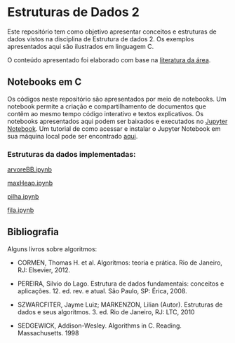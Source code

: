 # Estruturas de Dados 2

<div>
  <div id="intro">
    <p> Este repositório tem como objetivo apresentar conceitos e estruturas de dados vistos na disciplina de Estrutura de dados 2. Os exemplos apresentados aqui são ilustrados em linguagem C.</p> 
    <p>O conteúdo apresentado foi elaborado com base na <a href="#bibliografia">literatura da área</a>.</p>
  </div>

  <div>
    <h2>Notebooks em C</h2>
    <p>Os códigos neste repositório são apresentados por meio de notebooks. Um notebook permite a criação e compartilhamento de documentos que contêm ao mesmo tempo código interativo e textos explicativos. Os notebooks apresentados aqui podem ser baixados e executados no <a href="https://jupyter.org/">Jupyter Notebook</a>. Um tutorial de como acessar e instalar o Jupyter Notebook em sua máquina local pode ser encontrado <a href="https://medium.com/@pedrofullstack/introdu%C3%A7%C3%A3o-ao-jupyter-notebook-para-python-b2cf79cea31d#:~:text=Jupyter%20Notebook%20%C3%A9%20uma%20aplica%C3%A7%C3%A3o,c%C3%B3digo%20interativo%20e%20textos%20explicativos">aqui</a>.</p>
   <p>
       <h3>Estruturas da dados implementadas:</h3>
    <p><a href="https://github.com/jjbaqueta/Estruturas-de-Dados-2/blob/main/arvoreBB.ipynb">arvoreBB.ipynb</a></p>
    <p><a href="https://github.com/jjbaqueta/Estruturas-de-Dados-2/blob/main/maxHeap.ipynb">maxHeap.ipynb</a></p>
    <p><a href="https://github.com/jjbaqueta/Estruturas-de-Dados-2/blob/main/pilha.ipynb">pilha.ipynb</a></p>
    <p><a href="https://github.com/jjbaqueta/Estruturas-de-Dados-2/blob/main/fila.ipynb">fila.ipynb</a></p>
</p>
  </div>
  
  <div id="bibliografia">
    <h2>Bibliografia</h2>
      <p>Alguns livros sobre algoritmos:</p>
      <ul>
        <li><p>CORMEN, Thomas H. et al. Algoritmos: teoria e prática. Rio de Janeiro, RJ: Elsevier, 2012.</p></li>
        <li><p>PEREIRA, Silvio do Lago. Estrutura de dados fundamentais: conceitos e aplicações. 12. ed. rev. e atual. São Paulo, SP: Érica, 2008.</p></li>
        <li><p>SZWARCFITER, Jayme Luiz; MARKENZON, Lilian (Autor). Estruturas de dados e seus algoritmos. 3. ed. Rio de Janeiro, RJ: LTC, 2010</p></li>
        <li><p>SEDGEWICK, Addison-Wesley. Algorithms in C. Reading. Massachusetts. 1998</p></li>
      </ul>
  </div>  
</div>
